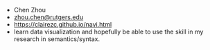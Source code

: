 - Chen Zhou
- zhou.chen@rutgers.edu
- https://clairezc.github.io/navi.html
- learn data visualization and hopefully be able to use the skill in my research in semantics/syntax.
	